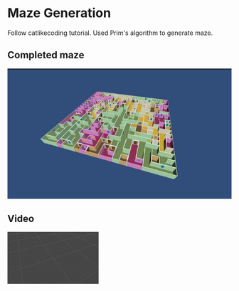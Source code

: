 # Maze Generation

Follow catlikecoding tutorial. Used Prim's algorithm to generate maze. 

## Completed maze
![compelete](./completed.jpg)

## Video
![video](./video.gif)